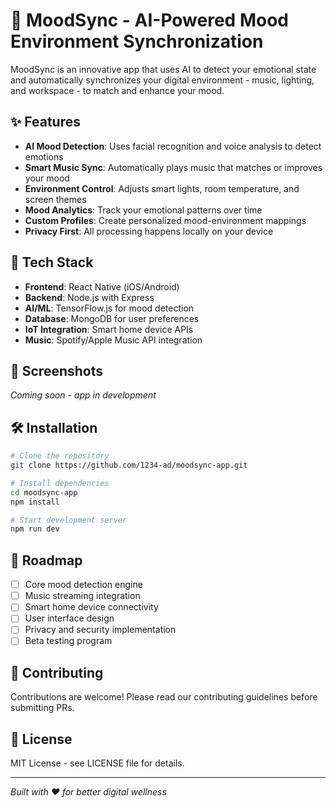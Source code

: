 # 🎵 MoodSync - AI-Powered Mood Environment Synchronization

MoodSync is an innovative app that uses AI to detect your emotional state and automatically synchronizes your digital environment - music, lighting, and workspace - to match and enhance your mood.

## ✨ Features

- **AI Mood Detection**: Uses facial recognition and voice analysis to detect emotions
- **Smart Music Sync**: Automatically plays music that matches or improves your mood
- **Environment Control**: Adjusts smart lights, room temperature, and screen themes
- **Mood Analytics**: Track your emotional patterns over time
- **Custom Profiles**: Create personalized mood-environment mappings
- **Privacy First**: All processing happens locally on your device

## 🚀 Tech Stack

- **Frontend**: React Native (iOS/Android)
- **Backend**: Node.js with Express
- **AI/ML**: TensorFlow.js for mood detection
- **Database**: MongoDB for user preferences
- **IoT Integration**: Smart home device APIs
- **Music**: Spotify/Apple Music API integration

## 📱 Screenshots

*Coming soon - app in development*

## 🛠️ Installation

```bash
# Clone the repository
git clone https://github.com/1234-ad/moodsync-app.git

# Install dependencies
cd moodsync-app
npm install

# Start development server
npm run dev
```

## 🎯 Roadmap

- [ ] Core mood detection engine
- [ ] Music streaming integration
- [ ] Smart home device connectivity
- [ ] User interface design
- [ ] Privacy and security implementation
- [ ] Beta testing program

## 🤝 Contributing

Contributions are welcome! Please read our contributing guidelines before submitting PRs.

## 📄 License

MIT License - see LICENSE file for details.

---

*Built with ❤️ for better digital wellness*